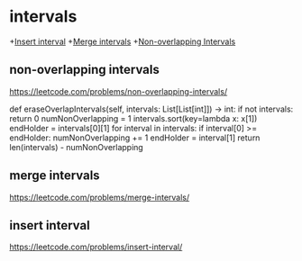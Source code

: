 # intervals
+[Insert interval](#insert-interval)
+[Merge intervals](#merge-intervals)
+[Non-overlapping Intervals](#non-overlapping-intervals)

## non-overlapping intervals

https://leetcode.com/problems/non-overlapping-intervals/

def eraseOverlapIntervals(self, intervals: List[List[int]]) -> int:
        if not intervals:
            return 0
        numNonOverlapping = 1
        intervals.sort(key=lambda x: x[1])
        endHolder = intervals[0][1]
        for interval in intervals:
            if interval[0] >= endHolder:
                numNonOverlapping += 1
                endHolder = interval[1]
        return len(intervals) - numNonOverlapping

## merge intervals

https://leetcode.com/problems/merge-intervals/

## insert interval

https://leetcode.com/problems/insert-interval/
